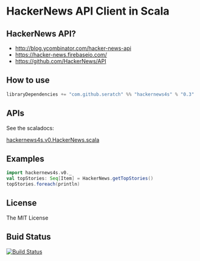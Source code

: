 # HackerNews API Client in Scala

## HackerNews API?

- http://blog.ycombinator.com/hacker-news-api
- https://hacker-news.firebaseio.com/
- https://github.com/HackerNews/API

## How to use

```scala
libraryDependencies += "com.github.seratch" %% "hackernews4s" % "0.3"
```

## APIs

See the scaladocs:

[hackernews4s.v0.HackerNews.scala](https://oss.sonatype.org/service/local/repositories/releases/archive/com/github/seratch/hackernews4s_2.11/0.3/hackernews4s_2.11-0.3-javadoc.jar/!/index.html#hackernews4s.v0.HackerNews)

## Examples

```scala
import hackernews4s.v0._
val topStories: Seq[Item] = HackerNews.getTopStories()
topStories.foreach(println)
```

## License

The MIT License

## Buid Status

[![Build Status](https://travis-ci.org/seratch/hackernews4s.svg?branch=master)](https://travis-ci.org/seratch/hackernews4s)
